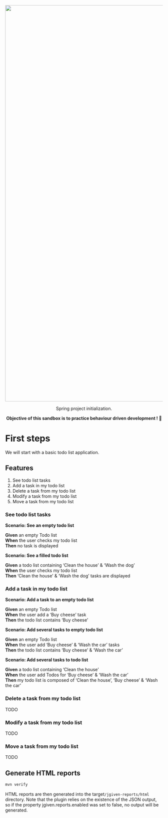 <div align="center"><img width="1265" alt="Capture d’écran 2021-08-29 à 20 17 36" src="https://user-images.githubusercontent.com/25029077/131261334-8307d9ab-5dd5-49c1-9ae0-4489ce217ea8.png"></div>
<p align="center">Spring project initialization.</p>

<p align="center"><b>Objective of this sandbox is to practice behaviour driven development ! 🚀</b></p>

# First steps

We will start with a basic todo list application.

## Features

1. See todo list tasks
2. Add a task in my todo list
3. Delete a task from my todo list
4. Modify a task from my todo list
5. Move a task from my todo list

### See todo list tasks

**Scenario: See an empty todo list**

**Given** an empty Todo list  
**When** the user checks my todo list  
**Then** no task is displayed  

**Scenario: See a filled todo list**

**Given** a todo list containing ‘Clean the house’ & ‘Wash the dog’  
**When** the user checks my todo list  
**Then** ‘Clean the house’ & ‘Wash the dog’ tasks are displayed

### Add a task in my todo list

**Scenario: Add a task to an empty todo list**

**Given** an empty Todo list  
**When** the user add a ‘Buy cheese’ task  
**Then** the todo list contains ‘Buy cheese’  

**Scenario: Add several tasks to empty todo list**

**Given** an empty Todo list  
**When** the user add ‘Buy cheese’ & ‘Wash the car’ tasks  
**Then** the todo list contains ‘Buy cheese’ & ‘Wash the car’  

**Scenario: Add several tasks to todo list**

**Given** a todo list containing ‘Clean the house’  
**When** the user add Todos for ‘Buy cheese’ & ‘Wash the car’  
**Then** my todo list is composed of ‘Clean the house’, ‘Buy cheese’  & ‘Wash the car’

### Delete a task from my todo list

TODO

### Modify a task from my todo list

TODO

### Move a task from my todo list

TODO

## Generate HTML reports

```bash
mvn verify
```

HTML reports are then generated into the target`/jgiven-reports/html` directory. Note that the plugin relies on the existence of the JSON output, so if the property jgiven.reports.enabled was set to false, no output will be generated.
